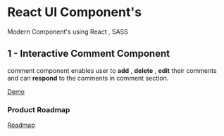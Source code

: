 # React UI Component's

Modern Component's using React , SASS

## 1 - Interactive Comment Component
comment component enables user to **add** , **delete** , **edit** their comments and can **respond** to the comments in comment section.

[Demo](https://comment-component-demo.netlify.app/)

### Product Roadmap
[Roadmap](https://github.com/users/Arunkumar-R-R/projects/1/views/1)
